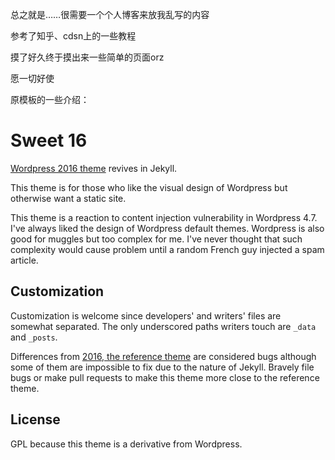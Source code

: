总之就是……很需要一个个人博客来放我乱写的内容

参考了知乎、cdsn上的一些教程

摸了好久终于摸出来一些简单的页面orz

愿一切好使

原模板的一些介绍：

Sweet 16
========
[Wordpress 2016 theme][2016] revives in Jekyll.

This theme is for those who like the visual design of Wordpress but otherwise
want a static site.

This theme is a reaction to content injection vulnerability in Wordpress 4.7.
I've always liked the design of Wordpress default themes.  Wordpress is also
good for muggles but too complex for me.  I've never thought that such
complexity would cause problem until a random French guy injected a spam
article.

Customization
-------------
Customization is welcome since developers' and writers' files are somewhat
separated.  The only underscored paths writers touch are `_data` and `_posts`.

Differences from [2016, the reference theme][2016] are considered bugs although
some of them are impossible to fix due to the nature of Jekyll.  Bravely file
bugs or make pull requests to make this theme more close to the reference
theme.

License
-------
GPL because this theme is a derivative from Wordpress.

[2016]: https://wordpress.org/themes/twentysixteen/
